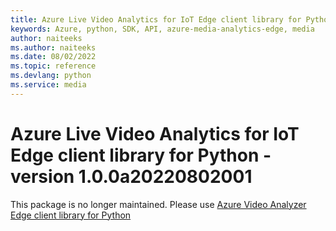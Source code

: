 ```yaml
---
title: Azure Live Video Analytics for IoT Edge client library for Python
keywords: Azure, python, SDK, API, azure-media-analytics-edge, media
author: naiteeks
ms.author: naiteeks
ms.date: 08/02/2022
ms.topic: reference
ms.devlang: python
ms.service: media
---
```

# Azure Live Video Analytics for IoT Edge client library for Python - version 1.0.0a20220802001 


This package is no longer maintained. Please use [Azure Video Analyzer Edge client library for Python](https://pypi.org/project/azure-media-videoanalyzer-edge)

